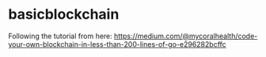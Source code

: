 # basicblockchain

Following the tutorial from here:
https://medium.com/@mycoralhealth/code-your-own-blockchain-in-less-than-200-lines-of-go-e296282bcffc